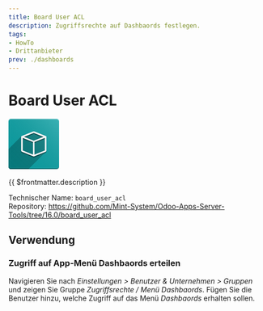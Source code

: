 ```yaml
---
title: Board User ACL
description: Zugriffsrechte auf Dashbaords festlegen.
tags:
- HowTo
- Drittanbieter
prev: ./dashboards
---
```

# Board User ACL
![](attachments/icon_oms_box.png)

{{ $frontmatter.description }}

Technischer Name: `board_user_acl`\
Repository: <https://github.com/Mint-System/Odoo-Apps-Server-Tools/tree/16.0/board_user_acl>

## Verwendung

### Zugriff auf App-Menü Dashbaords erteilen

Navigieren Sie nach *Einstellungen > Benutzer & Unternehmen > Gruppen* und zeigen Sie Gruppe *Zugriffsrechte / Menü Dashbaords*. Fügen Sie die Benutzer hinzu, welche Zugriff auf das Menü *Dashbaords* erhalten sollen.